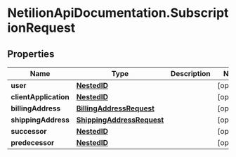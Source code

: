 # NetilionApiDocumentation.SubscriptionRequest

## Properties
Name | Type | Description | Notes
------------ | ------------- | ------------- | -------------
**user** | [**NestedID**](NestedID.md) |  | [optional] 
**clientApplication** | [**NestedID**](NestedID.md) |  | [optional] 
**billingAddress** | [**BillingAddressRequest**](BillingAddressRequest.md) |  | [optional] 
**shippingAddress** | [**ShippingAddressRequest**](ShippingAddressRequest.md) |  | [optional] 
**successor** | [**NestedID**](NestedID.md) |  | [optional] 
**predecessor** | [**NestedID**](NestedID.md) |  | [optional] 
